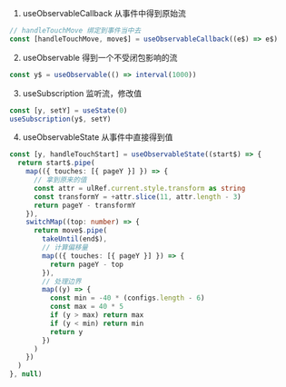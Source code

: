 1. useObservableCallback 从事件中得到原始流

```ts
// handleTouchMove 绑定到事件当中去
const [handleTouchMove, move$] = useObservableCallback((e$) => e$)
```

2. useObservable 得到一个不受闭包影响的流

```ts
const y$ = useObservable(() => interval(1000))
```

3. useSubscription 监听流，修改值

```ts
const [y, setY] = useState(0)
useSubscription(y$, setY)
```

4. useObservableState 从事件中直接得到值

```ts
const [y, handleTouchStart] = useObservableState((start$) => {
  return start$.pipe(
    map(({ touches: [{ pageY }] }) => {
      // 拿到原来的值
      const attr = ulRef.current.style.transform as string
      const transformY = +attr.slice(11, attr.length - 3)
      return pageY - transformY
    }),
    switchMap((top: number) => {
      return move$.pipe(
        takeUntil(end$),
        // 计算偏移量
        map(({ touches: [{ pageY }] }) => {
          return pageY - top
        }),
        // 处理边界
        map((y) => {
          const min = -40 * (configs.length - 6)
          const max = 40 * 5
          if (y > max) return max
          if (y < min) return min
          return y
        })
      )
    })
  )
}, null)
```

